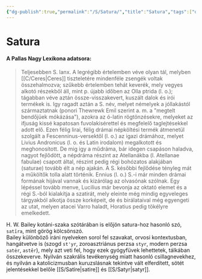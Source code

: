 ```yaml
---
{"dg-publish":true,"permalink":"/S/Satura/","title":"Satura","tags":["dg_uploaded"],"created":"2023-11-13T05:17","updated":"2023-11-13T05:17"}
---
```



# Satura

#### A Pallas Nagy Lexikona adatsora:

> Teljesebben S. lanx. A legrégibb értelemben véve olyan tál, melyben [[C/Ceres\|Ceres]] tiszteletére mindenféle zsengék voltak összehalmozva; szűkebb értelemben tehát keverék, mely vegyes alkotó részekből áll, mint p. újabb időben az Olla ptrida (l. o.); tágabban véve aztán össze-visszakevert, kuszált dalok és irói termékek is. Igy ragadt aztán a S. név, melyet némelyek a jóllakástól származtatnak (ponori Thewrewk Emil szerint a. m. a "megtelt bendőjüek mókázása"), azokra az ó-latin rögtönzésekre, melyeket az ifjuság kissé kapatosan fuvolakisérettel és megfelelő taglejtésekkel adott elő. Ezen félig lirai, félig drámai népköltési termék átmenetül szolgált a Fescenninus-versektől (l. o.) az igazi drámához, melyet Livius Andronicus (l. o. és Latin irodalom) megalkotott és meghonosított. De mig igy a műdráma, bár idegen csapáson haladva, nagyot fejlődött, a népdráma részint az Atellanákba (l. Atellanae fabulae) csapott által, részint pedig régi bohózatos alakjában (saturae) tovább élt a nép ajakán. A S. későbbi fejlődése tényleg mát a műköltők tolla alatt történik. Ennius (l. o.) S.-i már minden drámai formának hijával vannak és kizárólag az olvasónak szólnak. Egy lépéssel tovább menve, Lucilius már bevonja az oktató elemet és a régi S.-ból kialakítja a szatirát, mely eleinte még mindig egyveleges tárgyakból alkotja össze korképeit, de és birálataival még egyengeti az utat, melyen atacei Varro haladt, Horatius pedig tökélyre emelkedett.  

H. W. Bailey kotáni-szaka szótárában is előjön satura-hoz hasonló szó, `satīra`, mint görög kölcsönszó.  
Bailey különböző iráni nyelveken sorol fel szavakat, orvosi kontextusban, hangátvetve is (szogd `st'yr`, zoroasztriánus perzsa `styr`, modern perzsa `satėr`, `astēr`), mely azt veti fel, hogy ezek gyógyfüvek lehettetek, tálkában összekeverve. Nyilván szakrális tevékenység miatt hasonló csillagnevekhez, és nyilván a katolicizmusban kuruzslásnak tekintve vált elferdített, sötét jelentésekkel belőle [[S/Satire\|satire]] és [[S/Satyr\|satyr]].  